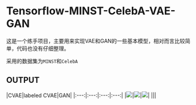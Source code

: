 # Tensorflow-MINST-CelebA-VAE-GAN

这是一个练手项目，主要用来实现VAE和GAN的一些基本模型，相对而言比较简单，代码也没有仔细整理。

采用的数据集为`MINST`和`CelebA`

## OUTPUT

|CVAE|labeled CVAE|GAN|
|:---:|:---:|:---:|:---:|
|![](./imgs/minst_cvae.gif)|![](./imgs/minst_cvae_label.gif)|![](./imgs/minst_gan.gif)|
|||
